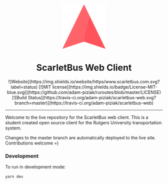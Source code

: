 <p align="center">
  <img src="/src/assets/icons/logo.svg" alt="Your image title" width="140"/>
</p>
<center><h1>ScarletBus Web Client</h1></center>
<center>
![Website](https://img.shields.io/website/https/www.scarletbus.com.svg?label=status)
[![MIT license](https://img.shields.io/badge/License-MIT-blue.svg)](https://github.com/adam-piziak/ruroutes/blob/master/LICENSE)
[![Build Status](https://travis-ci.org/adam-piziak/scarletbus-web.svg?branch=master)](https://travis-ci.org/adam-piziak/scarletbus-web)
</center>
<hr/>

Welcome to the live repository for the ScarletBus web client. This is a student created open source client for the Rutgers University transportation system.

Changes to the master branch are automatically deployed to the live site. Contributions welcome =)
### Development
To run in development mode:
~~~~
yarn dev
~~~~
